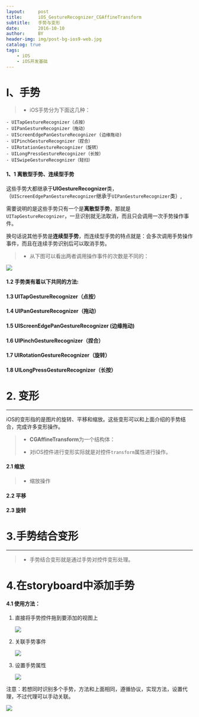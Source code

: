```yaml
---
layout:     post
title:      iOS_GestureRecognizer_CGAffineTransform
subtitle:   手势与变形
date:       2016-10-10
author:     BY
header-img: img/post-bg-ios9-web.jpg
catalog: true
tags:
    - iOS
    - iOS开发基础
---
```



# I、手势

>* iOS手势分为下面这几种：
>
```
- UITapGestureRecognizer（点按）
- UIPanGestureRecognizer（拖动）
- UIScreenEdgePanGestureRecognizer (边缘拖动)
- UIPinchGestureRecognizer（捏合）
- UIRotationGestureRecognizer（旋转）
- UILongPressGestureRecognizer（长按）
- ​UISwipeGestureRecognizer（轻扫）
```


#### 1、1 **离散型手势**、**连续型手势**

这些手势大都继承于**UIGestureRecognizer**类，（`UIScreenEdgePanGestureRecognizer`继承于`UIPanGestureRecognizer`类）,

需要说明的是这些手势只有一个是**离散型手势**，那就是`UITapGestureRecognizer`，一旦识别就无法取消，而且只会调用一次手势操作事件。

换句话说其他手势是**连续型手势**，而连续型手势的特点就是：会多次调用手势操作事件，而且在连续手势识别后可以取消手势。

>* 从下图可以看出两者调用操作事件的次数是不同的：

![](http://ww3.sinaimg.cn/large/006tNc79gw1fb0neee6mlj30dw0aldgf.jpg)



#### 1.2 手势类有着以下共同的方法:



<script src="https://gist.github.com/zhangkn/5ea8ac0d5a4fef722df0c3b392153a06.js"></script>



#### 1.3  UITapGestureRecognizer（点按）


<script src="https://gist.github.com/zhangkn/9d8dc2f553347fce42eaeea82685fb78.js"></script>


#### 1.4 UIPanGestureRecognizer（拖动）

<script src="https://gist.github.com/zhangkn/ab16c101f9588ea4af6173fa7ee2cae4.js"></script>


#### 1.5 UIScreenEdgePanGestureRecognizer (边缘拖动)

<script src="https://gist.github.com/zhangkn/9f2b9cf1af4780e8648921beb6ed122d.js"></script>


#### 1.6 UIPinchGestureRecognizer（捏合）
<script src="https://gist.github.com/zhangkn/db8042312593d0b7f0cd7bbfc7e23522.js"></script>


#### 1.7 UIRotationGestureRecognizer（旋转）

<script src="https://gist.github.com/zhangkn/806e46821838788d1389069ba8feb5a6.js"></script>

#### 1.8 UILongPressGestureRecognizer（长按）

<script src="https://gist.github.com/zhangkn/1522507a12b68ddf16a579124b0e1616.js"></script>

# 2. 变形

---
iOS的变形指的是图片的旋转、平移和缩放。这些变形可以和上面介绍的手势结合，完成许多变形操作。

>* **CGAffineTransform**为一个结构体：
><script src="https://gist.github.com/zhangkn/7527c02c7135d624ddeb5267b1d99230.js"></script>
>* 对iOS控件进行变形实际就是对控件`transform`属性进行操作。


#### 2.1 缩放

>* 缩放操作
><script src="https://gist.github.com/zhangkn/b4c5f293f3ead3ec6a7d11b2127d4cd8.js"></script>
>

#### 2.2 平移

<script src="https://gist.github.com/zhangkn/8835e4c7369b2bbe5b4de057141cb95f.js"></script>


#### 2.3 旋转


<script src="https://gist.github.com/zhangkn/5a09b0fefcca6151a41993ec19ffd317.js"></script>



# 3.手势结合变形
---
>* 手势结合变形就是通过手势对控件变形处理。
><script src="https://gist.github.com/zhangkn/0129f50f1369f78aeb606b6b8ea38220.js"></script>
><script src="https://gist.github.com/zhangkn/97488c0ee3e1e58260411c54b2771130.js"></script>
	
	
# 4.在storyboard中添加手势


#### 4.1 使用方法：

1. 直接将手势控件拖到要添加的视图上

	![](http://ww3.sinaimg.cn/large/006tNc79gw1fb0ja1f8fnj30f206nwev.jpg)
	
2. 关联手势事件

	![](http://ww2.sinaimg.cn/large/006tNc79gw1fb0jaxllv6j30ol0be77b.jpg)

3. 设置手势属性

	![](http://ww2.sinaimg.cn/large/006tNc79gw1fb0jc5mon3j307c06ydgd.jpg)
	
注意：若想同时识别多个手势，方法和上面相同，遵循协议，实现方法，设置代理，不过代理可以手动关联。

![](http://ww4.sinaimg.cn/large/006tNc79gw1fb0jokip2vj30ej0aq3zz.jpg)
